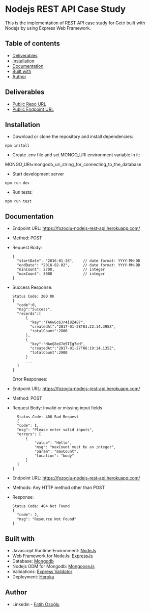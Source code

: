 # Nodejs REST API Case Study

This is the implementation of REST API case study for Getir built with Nodejs by using Express Web Framework.

## Table of contents

- [Deliverables](#deliverables)
- [Installation](#installation)
- [Documentation](#documentation)
- [Built with](#built-with)
- [Author](#author)

## Deliverables

- [Public Repo URL](https://github.com/fatihozoglu/nodejs-rest-api-case-study)
- [Public Endpoint URL](https://fozoglu-nodejs-rest-api.herokuapp.com/)

## Installation

- Download or clone the repository and install dependencies:

```
npm install
```

- Create .env file and set MONGO_URI environment variable in it:

MONGO_URI=mongodb_uri_string_for_connecting_to_the_database

- Start development server

```
npm run dev
```

- Run tests:

```
npm run test
```

## Documentation

- Endpoint URL: https://fozoglu-nodejs-rest-api.herokuapp.com/
- Method: POST
- Request Body:
  ```
  {
    "startDate": "2016-01-26",    // date format: YYYY-MM-DD
    "endDate": "2018-02-02",      // date format: YYYY-MM-DD
    "minCount": 2700,             // integer
    "maxCount": 3000              // integer
  }
  ```
- Success Response:

  ```
  Status Code: 200 OK
  {
    "code":0,
    "msg":"Success",
    "records":[
        {
          "key":"TAKwGc6Jr4i8Z487",
          "createdAt":"2017-01-28T01:22:14.398Z",
          "totalCount":2800
        },
        {
          "key":"NAeQ8eX7e5TEg7oH",
          "createdAt":"2017-01-27T08:19:14.135Z",
          "totalCount":2900
        }
        ...
    ]
  }
  ```

  Error Responses:

- Endpoint URL: https://fozoglu-nodejs-rest-api.herokuapp.com/
- Method: POST
- Request Body: Invalid or missing input fields

  ```
    Status Code: 400 Bad Request
    {
    "code": 1,
    "msg": "Please enter valid inputs",
    "errors": [
        {
            "value": "Hello",
            "msg": "maxCount must be an integer",
            "param": "maxCount",
            "location": "body"
        }
    ]
  }
  ```

- Endpoint URL: https://fozoglu-nodejs-rest-api.herokuapp.com/
- Methods: Any HTTP method other than POST
- Response:

  ```
  Status Code: 404 Not Found
  {
    "code": 2,
    "msg": "Resource Not Found"
  }
  ```

## Built with

- Javascript Runtime Environment: [NodeJs](https://nodejs.org/en/)
- Web Framework for NodeJs: [ExpressJs](https://expressjs.com/)
- Database: [Mongodb](https://www.mongodb.com/)
- Nodejs ODM for Mongodb: [MongooseJs](https://mongoosejs.com/)
- Validations: [Express Validator](https://express-validator.github.io/docs/)
- Deployment: [Heroku](https://www.heroku.com/)

## Author

- Linkedin - [Fatih Özoğlu](https://www.linkedin.com/in/fatihozoglu/)
